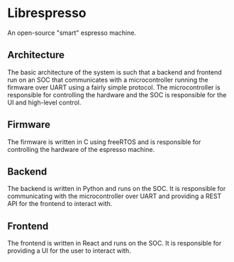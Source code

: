 # Librespresso
An open-source "smart" espresso machine.

## Architecture
The basic architecture of the system is such that a backend and frontend run on an SOC that communicates with a microcontroller running the firmware over UART using a fairly simple protocol. The microcontroller is responsible for controlling the hardware and the SOC is responsible for the UI and high-level control.

## Firmware
The firmware is written in C using freeRTOS and is responsible for controlling the hardware of the espresso machine. 

## Backend
The backend is written in Python and runs on the SOC. It is responsible for communicating with the microcontroller over UART and providing a REST API for the frontend to interact with.

## Frontend
The frontend is written in React and runs on the SOC. It is responsible for providing a UI for the user to interact with.